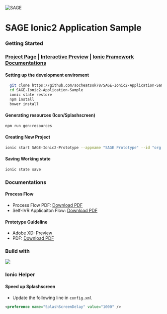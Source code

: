 ![SAGE](https://www.dropbox.com/s/fhspe90nnvetrvm/sage-git.png?dl=1)

# SAGE Ionic2 Application Sample

### Getting Started

### [Project Page](https://github.com/socheatsok78/SAGE-Ionic2-Application-Sample/projects) | [Interactive Preview](https://xd.adobe.com/view/1378509c-8914-4500-860b-ee6f70877f84/) | [Ionic Framework Documentations](http://ionicframework.com/docs/)

#### Setting up the development enviroment
```sh
  git clone https://github.com/socheatsok78/SAGE-Ionic2-Application-Sample.git
  cd SAGE-Ionic2-Application-Sample
  ionic state restore
  npm install
  bower install
```

#### Generating resources (Icon/Splashscreen)
```sh
npm run gen:resources
```

#### Creating New Project
```sh
ionic start SAGE-Ionic2-Prototype --appname "SAGE Prototype" --id "org.self-ivr.prototype" --template "blank" --v2
```

#### Saving Working state
```sh
ionic state save
```

### Documentations

#### Process Flow
- Process Flow PDF: [Download PDF](https://www.dropbox.com/s/s5swplog0pfstje/SAGE%20Diagram.pdf?dl=1)
- Self-IVR Applicaiton Flow: [Download PDF](https://www.dropbox.com/s/yv5pohy5ir1igkb/Self-IVR%20Flow.pdf?dl=1)

#### Prototype Guideline
- Adobe XD: [Preview](https://xd.adobe.com/view/1378509c-8914-4500-860b-ee6f70877f84/)
- PDF: [Download PDF](https://www.dropbox.com/s/sce6n1wbmetbbjw/Current%20Prototype%20Mobile%20App.pdf?dl=1)

<p align="center">
  <h3>Build with</h3>
  <a href="#"><img src="https://www.dropbox.com/s/fwfk6oku7p9plyi/ionic-logo.png?dl=1" /></a>
</p>


### Ionic Helper

#### Speed up Splashscreen
 - Update the following line in `config.xml`
 ```xml
 <preference name="SplashScreenDelay" value="1000" />
 ```
